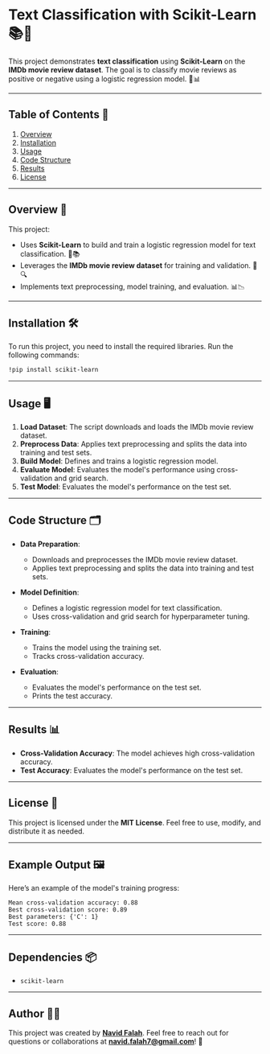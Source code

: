 # Text Classification with Scikit-Learn 📚🤖

This project demonstrates **text classification** using **Scikit-Learn** on the **IMDb movie review dataset**. The goal is to classify movie reviews as positive or negative using a logistic regression model. 🎯📊

---

## Table of Contents 📑
1. [Overview](#overview-)
2. [Installation](#installation-)
3. [Usage](#usage-)
4. [Code Structure](#code-structure-)
5. [Results](#results-)
6. [License](#license-)

---

## Overview 🚀

This project:
- Uses **Scikit-Learn** to build and train a logistic regression model for text classification. 🤖📚
- Leverages the **IMDb movie review dataset** for training and validation. 🧠🔍
- Implements text preprocessing, model training, and evaluation. 📊📉

---

## Installation 🛠️

To run this project, you need to install the required libraries. Run the following commands:

```bash
!pip install scikit-learn
```

---

## Usage 🖥️

1. **Load Dataset**: The script downloads and loads the IMDb movie review dataset.
2. **Preprocess Data**: Applies text preprocessing and splits the data into training and test sets.
3. **Build Model**: Defines and trains a logistic regression model.
4. **Evaluate Model**: Evaluates the model's performance using cross-validation and grid search.
5. **Test Model**: Evaluates the model's performance on the test set.

---

## Code Structure 🗂️

- **Data Preparation**:
  - Downloads and preprocesses the IMDb movie review dataset.
  - Applies text preprocessing and splits the data into training and test sets.

- **Model Definition**:
  - Defines a logistic regression model for text classification.
  - Uses cross-validation and grid search for hyperparameter tuning.

- **Training**:
  - Trains the model using the training set.
  - Tracks cross-validation accuracy.

- **Evaluation**:
  - Evaluates the model's performance on the test set.
  - Prints the test accuracy.

---

## Results 📊

- **Cross-Validation Accuracy**: The model achieves high cross-validation accuracy.
- **Test Accuracy**: Evaluates the model's performance on the test set.

---

## License 📜

This project is licensed under the **MIT License**. Feel free to use, modify, and distribute it as needed.

---

## Example Output 🖼️

Here’s an example of the model's training progress:

```plaintext
Mean cross-validation accuracy: 0.88
Best cross-validation score: 0.89
Best parameters: {'C': 1}
Test score: 0.88
```

---

## Dependencies 📦

- `scikit-learn`

---

## Author 👨‍💻

This project was created by **[Navid Falah](https://github.com/navidfalah)**. Feel free to reach out for questions or collaborations at **navid.falah7@gmail.com**! 🤝
